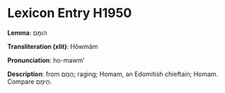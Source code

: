 # Lexicon Entry H1950

**Lemma**: הוֹמָם

**Transliteration (xlit)**: Hôwmâm

**Pronunciation**: ho-mawm'

**Description**:
from הָמַם; raging; Homam, an Edomitish chieftain; Homam. Compare הֵימָם.
